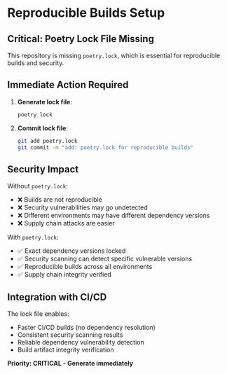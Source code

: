 # Reproducible Builds Setup

## Critical: Poetry Lock File Missing

This repository is missing `poetry.lock`, which is essential for reproducible builds and security.

## Immediate Action Required

1. **Generate lock file**:
   ```bash
   poetry lock
   ```

2. **Commit lock file**:
   ```bash
   git add poetry.lock
   git commit -m "add: poetry.lock for reproducible builds"
   ```

## Security Impact

Without `poetry.lock`:
- ❌ Builds are not reproducible
- ❌ Security vulnerabilities may go undetected
- ❌ Different environments may have different dependency versions
- ❌ Supply chain attacks are easier

With `poetry.lock`:
- ✅ Exact dependency versions locked
- ✅ Security scanning can detect specific vulnerable versions
- ✅ Reproducible builds across all environments
- ✅ Supply chain integrity verified

## Integration with CI/CD

The lock file enables:
- Faster CI/CD builds (no dependency resolution)
- Consistent security scanning results
- Reliable dependency vulnerability detection
- Build artifact integrity verification

**Priority: CRITICAL - Generate immediately**